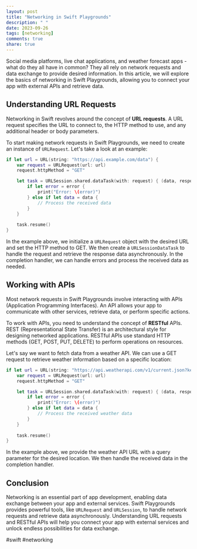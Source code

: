 ```yaml
---
layout: post
title: "Networking in Swift Playgrounds"
description: " "
date: 2023-09-26
tags: [networking]
comments: true
share: true
---
```


Social media platforms, live chat applications, and weather forecast apps - what do they all have in common? They all rely on network requests and data exchange to provide desired information. In this article, we will explore the basics of networking in Swift Playgrounds, allowing you to connect your app with external APIs and retrieve data.

## Understanding URL Requests

Networking in Swift revolves around the concept of **URL requests**. A URL request specifies the URL to connect to, the HTTP method to use, and any additional header or body parameters.

To start making network requests in Swift Playgrounds, we need to create an instance of `URLRequest`. Let's take a look at an example:

```swift
if let url = URL(string: "https://api.example.com/data") {
    var request = URLRequest(url: url)
    request.httpMethod = "GET"

    let task = URLSession.shared.dataTask(with: request) { (data, response, error) in
        if let error = error {
            print("Error: \(error)")
        } else if let data = data {
            // Process the received data
        }
    }
    
    task.resume()
}
```

In the example above, we initialize a `URLRequest` object with the desired URL and set the HTTP method to GET. We then create a `URLSessionDataTask` to handle the request and retrieve the response data asynchronously. In the completion handler, we can handle errors and process the received data as needed.

## Working with APIs

Most network requests in Swift Playgrounds involve interacting with APIs (Application Programming Interfaces). An API allows your app to communicate with other services, retrieve data, or perform specific actions.

To work with APIs, you need to understand the concept of **RESTful** APIs. REST (Representational State Transfer) is an architectural style for designing networked applications. RESTful APIs use standard HTTP methods (GET, POST, PUT, DELETE) to perform operations on resources.

Let's say we want to fetch data from a weather API. We can use a GET request to retrieve weather information based on a specific location:

```swift
if let url = URL(string: "https://api.weatherapi.com/v1/current.json?key=YOUR_API_KEY&q=London") {
    var request = URLRequest(url: url)
    request.httpMethod = "GET"

    let task = URLSession.shared.dataTask(with: request) { (data, response, error) in
        if let error = error {
            print("Error: \(error)")
        } else if let data = data {
            // Process the received weather data
        }
    }
    
    task.resume()
}
```

In the example above, we provide the weather API URL with a query parameter for the desired location. We then handle the received data in the completion handler.

## Conclusion

Networking is an essential part of app development, enabling data exchange between your app and external services. Swift Playgrounds provides powerful tools, like `URLRequest` and `URLSession`, to handle network requests and retrieve data asynchronously. Understanding URL requests and RESTful APIs will help you connect your app with external services and unlock endless possibilities for data exchange.

#swift #networking